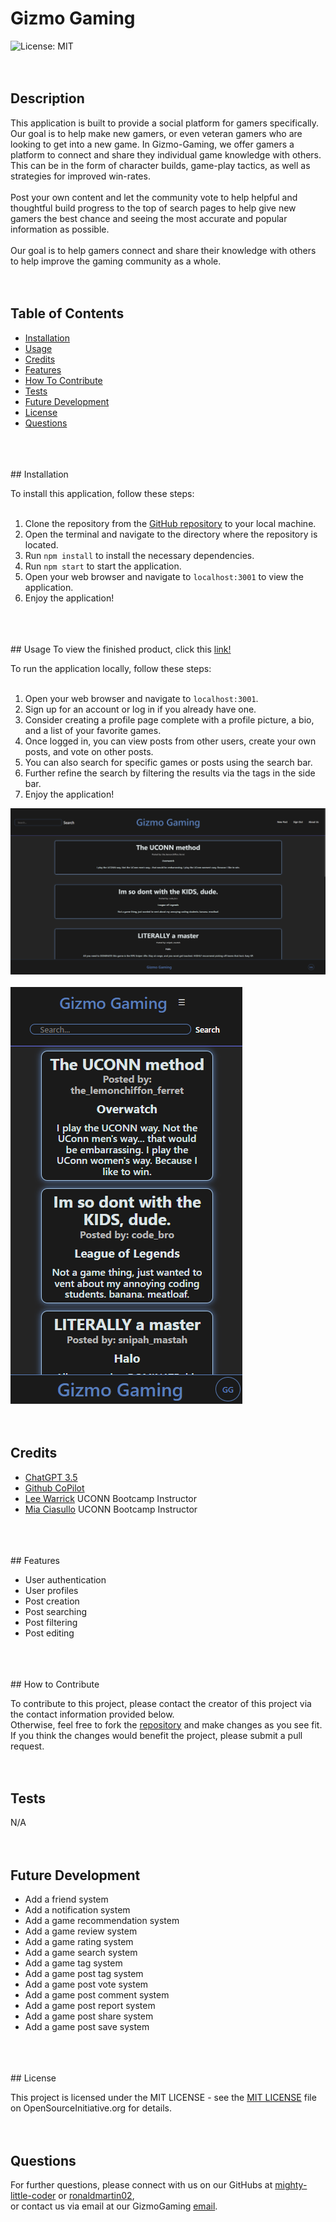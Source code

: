 # Gizmo Gaming
  ![License: MIT](https://img.shields.io/badge/License-MIT-yellow.svg)
  </br>
  </br>
  </br>
  ## Description
  
  This application is built to provide a social platform for gamers specifically. Our goal is to help make new gamers, or even veteran gamers who are looking to get into a new game. In Gizmo-Gaming, we offer gamers a platform to connect and share they individual game knowledge with others. This can be in the form of character builds, game-play tactics, as well as strategies for improved win-rates. <br><br>Post your own content and let the community vote to help helpful and thoughtful build progress to the top of search pages to help give new gamers the best chance and seeing the most accurate and popular information as possible. <br><br>Our goal is to help gamers connect and share their knowledge with others to help improve the gaming community as a whole.
  </br>
  </br>
  </br>
  ## Table of Contents
  
  - [Installation](#installation)
  - [Usage](#usage)
  - [Credits](#credits)
  - [Features](#features)
  - [How To Contribute](#how-to-contribute)
  - [Tests](#tests)
  - [Future Development](#future-development)
  - [License](#license)
  - [Questions](#questions)
  </br>
  </br>
  </br>
  ## Installation
  
  To install this application, follow these steps:<br><br>
  1. Clone the repository from the <a href="git@github.com:mighty-little-coder/gizmo-gaming.git">GitHub repository</a> to your local machine.<br>
  2. Open the terminal and navigate to the directory where the repository is located.<br>
  3. Run `npm install` to install the necessary dependencies.<br>
  4. Run `npm start` to start the application.<br>
  5. Open your web browser and navigate to `localhost:3001` to view the application.<br>
  6. Enjoy the application!<br>
  </br>
  </br>
  </br>
  ## Usage
  To view the finished product, click this <a href="https://gizmo-gaming-055183e9597f.herokuapp.com/">link!</a>

To run the application locally, follow these steps:<br><br>
  1. Open your web browser and navigate to `localhost:3001`.<br>
  2. Sign up for an account or log in if you already have one.<br>
  3. Consider creating a profile page complete with a profile picture, a bio, and a list of your favorite games.<br>
  4. Once logged in, you can view posts from other users, create your own posts, and vote on other posts.<br>
  5. You can also search for specific games or posts using the search bar.<br>
  6. Further refine the search by filtering the results via the tags in the side bar.<br>
  7. Enjoy the application!<br>


  ![Examples of application being run on PC.](client/src/assets/img/pc-screenshot.png)</br></br>
  ![Examples of application being run on an iPhone SE.](client/src/assets/img/iphone-screenshot.png)
  </br>
  </br>
  </br>
  ## Credits
  
  - <a href="https://chat.openai.com/">ChatGPT 3.5</a>
  - <a href="https://github.com/features/copilot?ef_id=_k_CjwKCAiAq4KuBhA6EiwArMAw1FOutqMK0saZxH8FwReh32EgrB9jOkJA2Gi0O3-RqIINbuOsOHKHhxoCfKwQAvD_BwE_k_&OCID=AIDcmmc3fhtaow_SEM__k_CjwKCAiAq4KuBhA6EiwArMAw1FOutqMK0saZxH8FwReh32EgrB9jOkJA2Gi0O3-RqIINbuOsOHKHhxoCfKwQAvD_BwE_k_&gad_source=1&gclid=CjwKCAiAq4KuBhA6EiwArMAw1FOutqMK0saZxH8FwReh32EgrB9jOkJA2Gi0O3-RqIINbuOsOHKHhxoCfKwQAvD_BwE">Github CoPilot</a>
  - <a href="https://leewarrick.com/">Lee Warrick</a> UCONN Bootcamp Instructor
  - <a href="https://github.com/miacias">Mia Ciasullo</a> UCONN Bootcamp Instructor
  </br>
  </br>
  </br>
  ## Features
  
  - User authentication
  - User profiles
  - Post creation
  - Post searching
  - Post filtering
  - Post editing
  </br>
  </br>
  </br>
  ## How to Contribute
  
  To contribute to this project, please contact the creator of this project via the contact information provided below.<br>Otherwise, feel free to fork the <a href="https://github.com/mighty-little-coder/gizmo-gaming">repository</a> and make changes as you see fit. If you think the changes would benefit the project, please submit a pull request.
  </br>
  </br>
  </br>
  ## Tests
  
  N/A
  </br>
  </br>
  </br>
  ## Future Development

  - Add a friend system
  - Add a notification system
  - Add a game recommendation system
  - Add a game review system
  - Add a game rating system
  - Add a game search system
  - Add a game tag system
  - Add a game post tag system
  - Add a game post vote system
  - Add a game post comment system
  - Add a game post report system
  - Add a game post share system
  - Add a game post save system
  </br>
  </br>
  </br>
  ## License
  
  This project is licensed under the MIT LICENSE - see the <a href="https://opensource.org/licenses/MIT">MIT LICENSE</a> file on OpenSourceInitiative.org for details.
  </br>
  </br>
  </br>
  ## Questions
  
  For further questions, please connect with us on our GitHubs at <a href="https://github.com/mighty-little-coder">mighty-little-coder</a> or <a href="https://github.com/RonaldMartin02">ronaldmartin02</a>,<br>
  or contact us via email at our GizmoGaming <a href="gizmo.gaming@email.gg">email</a>.